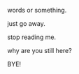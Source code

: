 words or something.

just go away.

stop reading me.




























































why are you still here?






































































































































BYE!